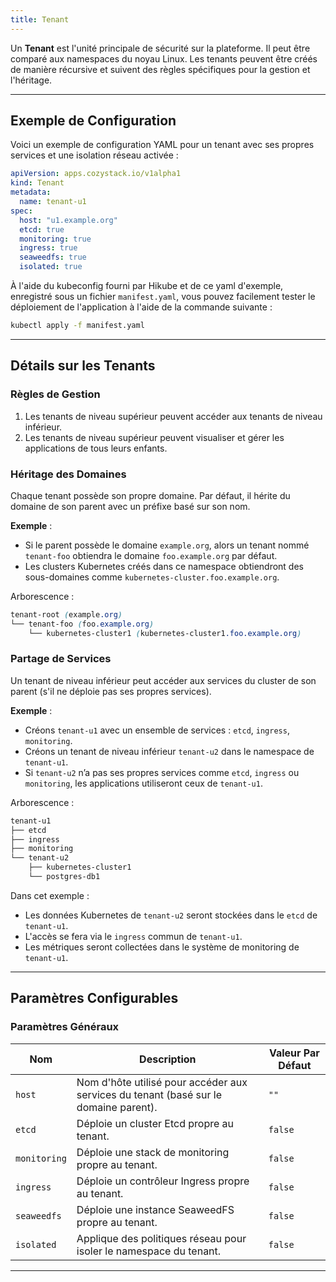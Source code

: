 ```yaml
---
title: Tenant
---
```


Un **Tenant** est l'unité principale de sécurité sur la plateforme. Il peut être comparé aux namespaces du noyau Linux. Les tenants peuvent être créés de manière récursive et suivent des règles spécifiques pour la gestion et l'héritage.

---

## Exemple de Configuration

Voici un exemple de configuration YAML pour un tenant avec ses propres services et une isolation réseau activée :

```yaml
apiVersion: apps.cozystack.io/v1alpha1
kind: Tenant
metadata:
  name: tenant-u1
spec:
  host: "u1.example.org"
  etcd: true
  monitoring: true
  ingress: true
  seaweedfs: true
  isolated: true
```

À l'aide du kubeconfig fourni par Hikube et de ce yaml d'exemple, enregistré sous un fichier `manifest.yaml`, vous pouvez facilement tester le déploiement de l'application à l'aide de la commande suivante :

```sh
kubectl apply -f manifest.yaml
```

---

## Détails sur les Tenants

### Règles de Gestion

1. Les tenants de niveau supérieur peuvent accéder aux tenants de niveau inférieur.
2. Les tenants de niveau supérieur peuvent visualiser et gérer les applications de tous leurs enfants.

### Héritage des Domaines

Chaque tenant possède son propre domaine. Par défaut, il hérite du domaine de son parent avec un préfixe basé sur son nom.

**Exemple** :

- Si le parent possède le domaine `example.org`, alors un tenant nommé `tenant-foo` obtiendra le domaine `foo.example.org` par défaut.
- Les clusters Kubernetes créés dans ce namespace obtiendront des sous-domaines comme `kubernetes-cluster.foo.example.org`.

Arborescence :

```scss
tenant-root (example.org)
└── tenant-foo (foo.example.org)
    └── kubernetes-cluster1 (kubernetes-cluster1.foo.example.org)
```

### Partage de Services

Un tenant de niveau inférieur peut accéder aux services du cluster de son parent (s'il ne déploie pas ses propres services).

**Exemple** :

- Créons `tenant-u1` avec un ensemble de services : `etcd`, `ingress`, `monitoring`.
- Créons un tenant de niveau inférieur `tenant-u2` dans le namespace de `tenant-u1`.
- Si `tenant-u2` n’a pas ses propres services comme `etcd`, `ingress` ou `monitoring`, les applications utiliseront ceux de `tenant-u1`.

Arborescence :

```scss
tenant-u1
├── etcd
├── ingress
├── monitoring
└── tenant-u2
    ├── kubernetes-cluster1
    └── postgres-db1
```

Dans cet exemple :

- Les données Kubernetes de `tenant-u2` seront stockées dans le `etcd` de `tenant-u1`.
- L'accès se fera via le `ingress` commun de `tenant-u1`.
- Les métriques seront collectées dans le système de monitoring de `tenant-u1`.

---

## Paramètres Configurables

### **Paramètres Généraux**

| **Nom**      | **Description**                                                                      | **Valeur Par Défaut** |
|--------------|--------------------------------------------------------------------------------------|------------------------|
| `host`       | Nom d'hôte utilisé pour accéder aux services du tenant (basé sur le domaine parent). | `""`                  |
| `etcd`       | Déploie un cluster Etcd propre au tenant.                                            | `false`               |
| `monitoring` | Déploie une stack de monitoring propre au tenant.                                    | `false`               |
| `ingress`    | Déploie un contrôleur Ingress propre au tenant.                                      | `false`               |
| `seaweedfs`  | Déploie une instance SeaweedFS propre au tenant.                                     | `false`               |
| `isolated`   | Applique des politiques réseau pour isoler le namespace du tenant.                  | `false`               |

---
